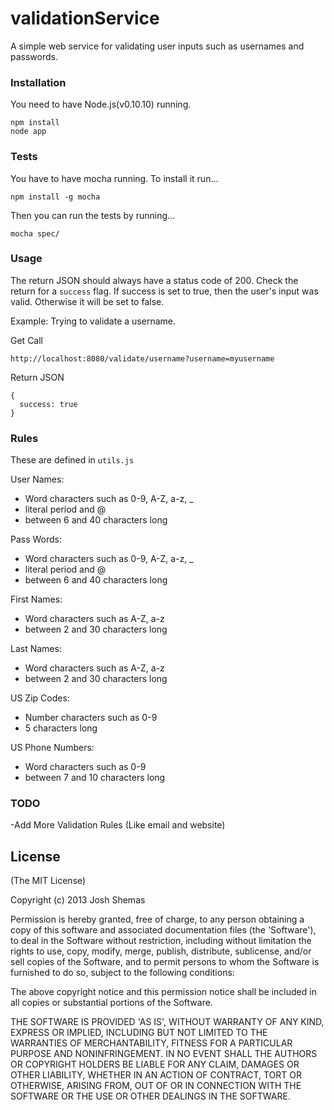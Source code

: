 validationService
=================

A simple web service for validating user inputs such as usernames and passwords.

### Installation
You need to have Node.js(v0.10.10) running.

```
npm install
node app
```

### Tests
You have to have mocha running. To install it run...
```
npm install -g mocha
```
Then you can run the tests by running...
```
mocha spec/
```

### Usage
The return JSON should always have a status code of 200. Check the return for a ```success``` flag. 
If success is set to true, then the user's input was valid. Otherwise it will be set to false.

Example:
Trying to validate a username.

Get Call
```
http://localhost:8080/validate/username?username=myusername
```

Return JSON
```
{
  success: true
}
```

### Rules
These are defined in ```utils.js```

User Names:
 * Word characters such as 0-9, A-Z, a-z, _
 * literal period and @
 * between 6 and 40 characters long

Pass Words:
 * Word characters such as 0-9, A-Z, a-z, _
 * literal period and @
 * between 6 and 40 characters long

First Names:
 * Word characters such as A-Z, a-z
 * between 2 and 30 characters long

Last Names:
 * Word characters such as A-Z, a-z
 * between 2 and 30 characters long

US Zip Codes:
 * Number characters such as 0-9
 * 5 characters long

US Phone Numbers:
 * Word characters such as 0-9
 * between 7 and 10 characters long

### TODO

-Add More Validation Rules (Like email and website)


## License

(The MIT License)

Copyright (c) 2013 Josh Shemas

Permission is hereby granted, free of charge, to any person obtaining
a copy of this software and associated documentation files (the
'Software'), to deal in the Software without restriction, including
without limitation the rights to use, copy, modify, merge, publish,
distribute, sublicense, and/or sell copies of the Software, and to
permit persons to whom the Software is furnished to do so, subject to
the following conditions:

The above copyright notice and this permission notice shall be
included in all copies or substantial portions of the Software.

THE SOFTWARE IS PROVIDED 'AS IS', WITHOUT WARRANTY OF ANY KIND,
EXPRESS OR IMPLIED, INCLUDING BUT NOT LIMITED TO THE WARRANTIES OF
MERCHANTABILITY, FITNESS FOR A PARTICULAR PURPOSE AND NONINFRINGEMENT.
IN NO EVENT SHALL THE AUTHORS OR COPYRIGHT HOLDERS BE LIABLE FOR ANY
CLAIM, DAMAGES OR OTHER LIABILITY, WHETHER IN AN ACTION OF CONTRACT,
TORT OR OTHERWISE, ARISING FROM, OUT OF OR IN CONNECTION WITH THE
SOFTWARE OR THE USE OR OTHER DEALINGS IN THE SOFTWARE.
